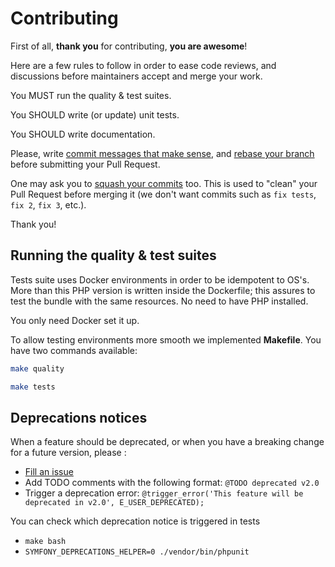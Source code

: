 Contributing
============

First of all, **thank you** for contributing, **you are awesome**!

Here are a few rules to follow in order to ease code reviews, and discussions before
maintainers accept and merge your work.

You MUST run the quality & test suites.

You SHOULD write (or update) unit tests.

You SHOULD write documentation.

Please, write [commit messages that make sense](https://tbaggery.com/2008/04/19/a-note-about-git-commit-messages.html),
and [rebase your branch](https://git-scm.com/book/en/v2/Git-Branching-Rebasing) before submitting your Pull Request.

One may ask you to [squash your commits](https://gitready.com/advanced/2009/02/10/squashing-commits-with-rebase.html)
too. This is used to "clean" your Pull Request before merging it (we don't want
commits such as `fix tests`, `fix 2`, `fix 3`, etc.).

Thank you!

## Running the quality & test suites

Tests suite uses Docker environments in order to be idempotent to OS's. More than this
PHP version is written inside the Dockerfile; this assures to test the bundle with
the same resources. No need to have PHP installed.

You only need Docker set it up.

To allow testing environments more smooth we implemented **Makefile**.
You have two commands available:

```bash
make quality
```

```bash
make tests
```

## Deprecations notices

When a feature should be deprecated, or when you have a breaking change for a future version, please :
* [Fill an issue](https://github.com/cleverage/rest-process-bundle/issues/new)
* Add TODO comments with the following format: `@TODO deprecated v2.0`
* Trigger a deprecation error: `@trigger_error('This feature will be deprecated in v2.0', E_USER_DEPRECATED);`

You can check which deprecation notice is triggered in tests
* `make bash`
* `SYMFONY_DEPRECATIONS_HELPER=0 ./vendor/bin/phpunit`
